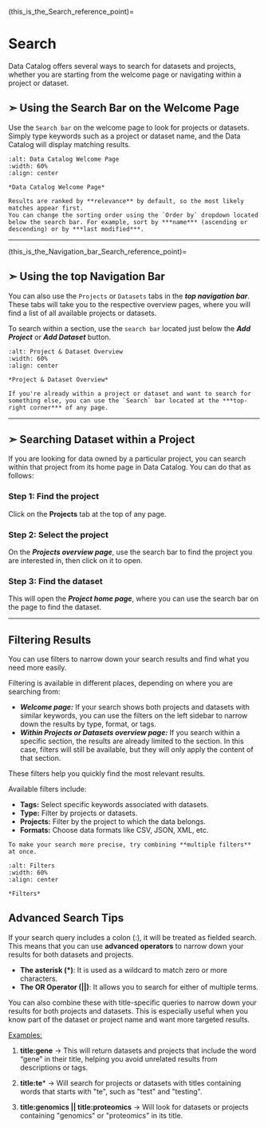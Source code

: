 (this_is_the_Search_reference_point)=
# Search
Data Catalog offers several ways to search for datasets and projects, whether you are starting from the welcome page or navigating within a project or dataset.

## &#10147; Using the Search Bar on the Welcome Page
Use the `Search bar` on the welcome page to look for projects or datasets.
Simply type keywords such as a project or dataset name, and the Data Catalog will display matching results. 



```{figure} ../_static/images/new_search_field_.png
:alt: Data Catalog Welcome Page
:width: 60%
:align: center

*Data Catalog Welcome Page*
```

```{note} 
Results are ranked by **relevance** by default, so the most likely matches appear first. 
You can change the sorting order using the `Order by` dropdown located below the search bar. For example, sort by ***name*** (ascending or descending) or by ***last modified***.
```


---------------------------------

(this_is_the_Navigation_bar_Search_reference_point)=
## &#10147; Using the top Navigation Bar
You can also use the `Projects` or `Datasets` tabs in the ***top navigation bar***.
These tabs will take you to the respective overview pages, where you will find a list of all available projects or datasets. 

To search within a section, use the `search bar` located just below the ***Add Project*** or ***Add Dataset*** button. 


```{figure} ../_static/images/project_dataset_tabs_combined_.png
:alt: Project & Dataset Overview
:width: 60%
:align: center

*Project & Dataset Overview*
```


 ```{note} 
 If you're already within a project or dataset and want to search for something else, you can use the `Search` bar located at the ***top-right corner*** of any page.
 ```


--------------------------------------


## &#10147; Searching Dataset within a Project
If you are looking for data owned by a particular project, you can search within that project from its home page in Data Catalog. You can do that as follows:

### Step 1: Find the project
Click on the **Projects** tab at the top of any page.

### Step 2: Select the project
On the ***Projects overview page***, use the search bar to find the project you are interested in, then click on it to open.

### Step 3: Find the dataset
This will open the ***Project home page***, where you can use the search bar on the page to find the dataset.




------------------



## Filtering Results
You can use filters to narrow down your search results and find what you need more easily.

Filtering is available in different places, depending on where you are searching from:

* ***Welcome page:*** If your search shows both projects and datasets with similar keywords, you can use the filters on the left sidebar to narrow down the results by type, format, or tags.
* ***Within Projects or Datasets overview page:*** If you search within a specific section, the results are already limited to the section. In this case, filters will still be available, but they will only apply the content of that section.

These filters help you quickly find the most relevant results.

Available filters include:

* **Tags:** Select specific keywords associated with datasets.
* **Type:** Filter by projects or datasets.
* **Projects:** Filter by the project to which the data belongs.
* **Formats:** Choose data formats like CSV, JSON, XML, etc.


```{tip} 
To make your search more precise, try combining **multiple filters** at once.
```


```{figure} ../_static/images/filters_comb.2.png
:alt: Filters
:width: 60%
:align: center

*Filters*
```


## Advanced Search Tips
If your search query includes a colon (:), it will be treated as fielded search. This means that you can use **advanced operators** to narrow down your results for both datasets and projects.

* **The asterisk (*)**: It is used as a wildcard to match zero or more characters.
* **The OR Operator (||)**: It allows you to search for either of multiple terms.

You can also combine these with title-specific queries to narrow down your results for both projects and datasets. 
This is especially useful when you know part of the dataset or project name and want more targeted results.

<u>Examples:</u>

1. **title:gene** &rarr; This will return datasets and projects that include the word “gene” in their title, helping you avoid unrelated results from descriptions or tags. 

2. **title:te*** &rarr; Will search for projects or datasets with titles containing words that starts with "te", such as "test" and "testing".

3. **title:genomics || title:proteomics** &rarr; Will look for datasets or projects containing "genomics" or "proteomics" in its title.

